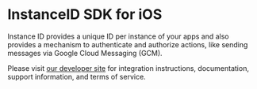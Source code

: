 # InstanceID SDK for iOS

Instance ID provides a unique ID per instance of your apps and also provides a
mechanism to authenticate and authorize actions, like sending messages via
Google Cloud Messaging (GCM).


Please visit [our developer
site](https://developers.google.com/instance-id/) for integration instructions,
documentation, support information, and terms of service.

